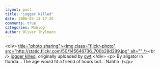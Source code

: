 ```yaml
---
layout: post
title: "jogger killed"
date: 2006-05-13 17:26
comments: true
categories: Moblog
author: Oliver Thylmann
---
```



&lt;div&gt;	[ title=&quot;photo sharing&quot;&gt;&lt;img class=&quot;flickr-photo&quot; src=&quot;http://static.flickr.com/50/145646736_700b28d299.jpg&quot; alt=&quot;&quot; /&gt;](http://www.flickr.com/photos/oliver/145646736/)&lt;br /&gt;	[jogger killed](http://www.flickr.com/photos/oliver/145646736/), originally uploaded by [owt](http://www.flickr.com/people/oliver/).&lt;/div&gt;				&lt;p&gt;	By aligator in florida... The age would fit a friend of hours but... Nahhh :)&lt;/p&gt;


